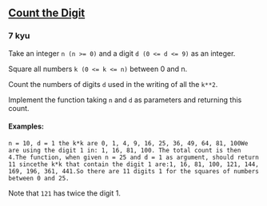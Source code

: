 <h2><a href=https://www.codewars.com/kata/566fc12495810954b1000030/train/python target="_blank">Count the Digit</a></h2><h3>7 kyu</h3><p>Take an integer <code>n (n &gt;= 0)</code> and a digit <code>d (0 &lt;= d &lt;= 9)</code> as an integer. </p><p>Square all numbers <code>k (0 &lt;= k &lt;= n)</code> between 0 and n. </p><p>Count the numbers of digits <code>d</code> used in the writing of all the <code>k**2</code>. </p><p>Implement the function taking <code>n</code> and <code>d</code> as parameters and returning this count.</p><h4 id="examples">Examples:</h4><pre><code>n = 10, d = 1 the k*k are 0, 1, 4, 9, 16, 25, 36, 49, 64, 81, 100We are using the digit 1 in: 1, 16, 81, 100. The total count is then 4.The function, when given n = 25 and d = 1 as argument, should return 11 sincethe k*k that contain the digit 1 are:1, 16, 81, 100, 121, 144, 169, 196, 361, 441.So there are 11 digits 1 for the squares of numbers between 0 and 25.</code></pre><p>Note that <code>121</code> has twice the digit 1.</p>